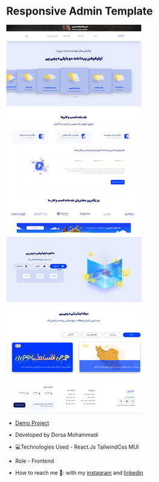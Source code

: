 # Responsive Admin Template

![project1](https://github.com/dorsamhm/digipay/blob/main/digiPaybg.png)

- [Demo Project](https://admin-panel-seven-phi.vercel.app/)

- Developed by Dorsa Mohammadi

- 💻Technologies Used - React.Js TailwindCss MUI

- Role - Frontend

- How to reach me 👩: with my [instagram](https://instagram.com/dorsamhmdi.web) and [linkedin](https://www.linkedin.com/in/dorsa-mohammadi-692854284)


